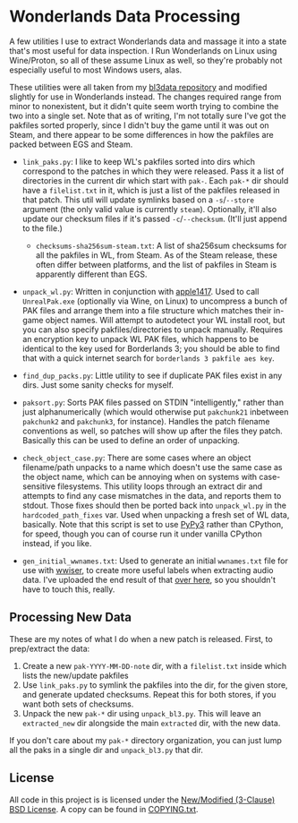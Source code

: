 Wonderlands Data Processing
===========================

A few utilities I use to extract Wonderlands data and massage it into a state
that's most useful for data inspection.  I Run Wonderlands on Linux using
Wine/Proton, so all of these assume Linux as well, so they're probably
not especially useful to most Windows users, alas.

These utilities were all taken from my [bl3data repository](https://github.com/apocalyptech/bl3data)
and modified slightly for use in Wonderlands instead.  The changes required
range from minor to nonexistent, but it didn't quite seem worth trying to
combine the two into a single set.  Note that as of writing, I'm not totally
sure I've got the pakfiles sorted properly, since I didn't buy the game until
it was out on Steam, and there appear to be some differences in how the
pakfiles are packed between EGS and Steam.

- `link_paks.py`: I like to keep WL's pakfiles sorted into dirs which
  correspond to the patches in which they were released.  Pass it a list of
  directories in the current dir which start with `pak-`.  Each `pak-*` dir
  should have a `filelist.txt` in it, which is just a list of the pakfiles
  released in that patch.  This util will update symlinks based on a
  `-s`/`--store` argument (the only valid value is currently `steam`).
  Optionally, it'll also update our checksum files if it's passed
  `-c`/`--checksum`.  (It'll just append to the file.)

  - `checksums-sha256sum-steam.txt`: A list of sha256sum checksums for all
    the pakfiles in WL, from Steam.  As of the Steam release, these
    often differ between platforms, and the list of pakfiles in Steam is
    apparently different than EGS.

- `unpack_wl.py`: Written in conjunction with [apple1417](https://github.com/apple1417/).
  Used to call `UnrealPak.exe` (optionally via Wine, on Linux) to
  uncompress a bunch of PAK files and arrange them into a file structure
  which matches their in-game object names.  Will attempt to autodetect
  your WL install root, but you can also specify pakfiles/directories
  to unpack manually.  Requires an encryption key to unpack WL PAK files,
  which happens to be identical to the key used for Borderlands 3;
  you should be able to find that with a quick internet search for
  `borderlands 3 pakfile aes key`.

- `find_dup_packs.py`: Little utility to see if duplicate PAK files
  exist in any dirs.  Just some sanity checks for myself.

- `paksort.py`: Sorts PAK files passed on STDIN "intelligently," rather
  than just alphanumerically (which would otherwise put `pakchunk21`
  inbetween `pakchunk2` and `pakchunk3`, for instance).  Handles the
  patch filename conventions as well, so patches will show up after
  the files they patch.  Basically this can be used to define an order
  of unpacking.

- `check_object_case.py`: There are some cases where an object filename/path
  unpacks to a name which doesn't use the same case as the object name,
  which can be annoying when on systems with case-sensitive filesystems.
  This utility loops through an extract dir and attempts to find any case
  mismatches in the data, and reports them to stdout.  Those fixes should
  then be ported back into `unpack_wl.py` in the `hardcoded_path_fixes` var.
  Used when unpacking a fresh set of WL data, basically.  Note that this
  script is set to use [PyPy3](https://www.pypy.org/) rather than CPython,
  for speed, though you can of course run it under vanilla CPython instead,
  if you like.

- `gen_initial_wwnames.txt`: Used to generate an initial `wwnames.txt`
  file for use with [wwiser](https://github.com/bnnm/wwiser), to create more
  useful labels when extracting audio data.  I've uploaded the end result
  of that [over here](https://github.com/bnnm/wwiser-utils/blob/master/wwnames/Tiny%20Tina%27s%20Wonderlands%20%28PC%29.txt),
  so you shouldn't have to touch this, really.

Processing New Data
-------------------

These are my notes of what I do when a new patch is released.  First,
to prep/extract the data:

1. Create a new `pak-YYYY-MM-DD-note` dir, with a `filelist.txt` inside
   which lists the new/update pakfiles
2. Use `link_paks.py` to symlink the pakfiles into the dir, for the given
   store, and generate updated checksums.  Repeat this for both stores,
   if you want both sets of checksums.
3. Unpack the new `pak-*` dir using `unpack_bl3.py`.  This will leave
   an `extracted_new` dir alongside the main `extracted` dir, with the
   new data.

If you don't care about my `pak-*` directory organization, you can just
lump all the paks in a single dir and `unpack_bl3.py` that dir.

License
-------

All code in this project is is licensed under the
[New/Modified (3-Clause) BSD License](https://opensource.org/licenses/BSD-3-Clause).
A copy can be found in [COPYING.txt](COPYING.txt).

